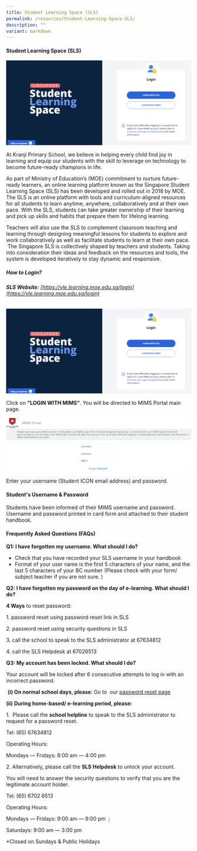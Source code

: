 ```yaml
---
title: Student Learning Space (SLS)
permalink: /resources/Student-Learning-Space-SLS/
description: ""
variant: markdown
---
```

#### **Student Learning Space (SLS)**
![](/images/SLS_main_page_login.png)

At Kranji Primary School, we believe in helping every child find joy in learning and equip our students with the skill to leverage on technology to become future-ready champions in life.

As part of Ministry of Education’s (MOE) commitment to nurture future-ready learners, an online learning platform known as the Singapore Student Learning Space (SLS) has been developed and rolled out in 2018 by MOE. The SLS is an online platform with tools and curriculum-aligned resources for all students to&nbsp;learn anytime, anywhere, collaboratively and at their own pace. With the SLS, students can take&nbsp;greater ownership of their learning and pick up skills and habits that prepare them for lifelong learning.&nbsp; &nbsp; &nbsp; &nbsp;

Teachers will also use the SLS to complement classroom teaching and learning through designing meaningful lessons for students to explore and work collaboratively as well as facilitate students to learn at their own pace.&nbsp; &nbsp;The Singapore SLS is collectively shaped by teachers and students. Taking into consideration their ideas and feedback on the resources and tools, the system is developed iteratively to stay dynamic and responsive.  

##### **How to Login?**

###### **SLS Website**: [https://vle.learning.moe.edu.sg/login](https://vle.learning.moe.edu.sg/login)
![](/images/SLS_main_page_login.png)

Click on **"LOGIN WITH MIMS"**. You will be directed to MIMS Portal main page.

![](/images/MIMS_Login_page.png)

Enter your username (Student ICON email address) and password.

#### **Student's Username &amp; Password**&nbsp;


Students have been informed of their MIMS username and password. Username and password printed in card form and attached to their student handbook.
  

#### **Frequently Asked Questions (FAQs)**


**Q1: I have forgotten my username. What should I do?**&nbsp;  

*   Check that you have recorded your SLS username in your handbook
*   Format of your user name is the first 5 characters of your name, and the last 5 characters of your BC number (Please check with your form/ subject teacher if you are not sure. )

  

**Q2:&nbsp;I have forgotten my password on the day of e-learning. What should I do?**

**4 Ways**&nbsp;to reset password:

1\. password reset using password reset link in SLS

2\. password reset using security questions in SLS

3.&nbsp;call the school to speak to the SLS administrator at 67634812

4\. call the SLS Helpdesk at 67026513&nbsp;

  

**Q3: My account has been locked. What should I do?**&nbsp;

Your account will be locked after 6 consecutive attempts to log in with an incorrect password.&nbsp;

&nbsp;**(i) On normal school days, please**: Go to&nbsp; our <a href="http://go.gov.sg/passwordresetform" target="\_blank">password reset page</a>&nbsp;

**(ii) During home-based/ e-learning period, please:**

1.&nbsp;&nbsp;Please call the&nbsp;**school helpline**&nbsp;to speak to the SLS administrator to request for a password reset.

Tel: (65)&nbsp;67634812

Operating Hours:&nbsp;

Mondays ― Fridays: 8:00 am ― 4:00 pm  

2\. Alternatively, please call the&nbsp;**SLS Helpdesk**&nbsp;to unlock your account.&nbsp;

You will need to answer the&nbsp;security questions&nbsp;to verify that you are&nbsp;the legitimate account holder.&nbsp;

Tel: (65) 6702 6513&nbsp;

Operating Hours:

Mondays ― Fridays: 9:00 am ― 9:00 pm&nbsp; ;

Saturdays: 9:00 am ― 3:00 pm&nbsp;

\*Closed on Sundays &amp; Public Holidays